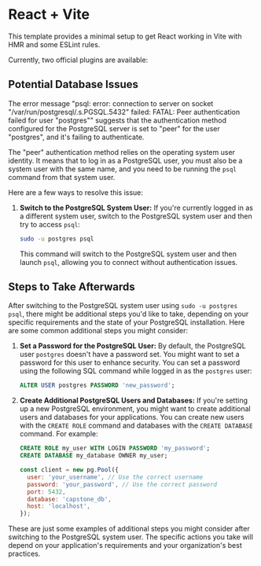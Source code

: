 # React + Vite

This template provides a minimal setup to get React working in Vite with HMR and some ESLint rules.

Currently, two official plugins are available:

## Potential Database Issues
The error message "psql: error: connection to server on socket "/var/run/postgresql/.s.PGSQL.5432" failed: FATAL: Peer authentication failed for user "postgres"" suggests that the authentication method configured for the PostgreSQL server is set to "peer" for the user "postgres", and it's failing to authenticate.

The "peer" authentication method relies on the operating system user identity. It means that to log in as a PostgreSQL user, you must also be a system user with the same name, and you need to be running the `psql` command from that system user.

Here are a few ways to resolve this issue:

1. **Switch to the PostgreSQL System User:**
   If you're currently logged in as a different system user, switch to the PostgreSQL system user and then try to access `psql`:
   ```bash
   sudo -u postgres psql
   ```
   This command will switch to the PostgreSQL system user and then launch `psql`, allowing you to connect without authentication issues.


## Steps to Take Afterwards
After switching to the PostgreSQL system user using `sudo -u postgres psql`, there might be additional steps you'd like to take, depending on your specific requirements and the state of your PostgreSQL installation. Here are some common additional steps you might consider:

1. **Set a Password for the PostgreSQL User:**
   By default, the PostgreSQL user `postgres` doesn't have a password set. You might want to set a password for this user to enhance security. You can set a password using the following SQL command while logged in as the `postgres` user:
   ```sql
   ALTER USER postgres PASSWORD 'new_password';
   ```

2. **Create Additional PostgreSQL Users and Databases:**
   If you're setting up a new PostgreSQL environment, you might want to create additional users and databases for your applications. You can create new users with the `CREATE ROLE` command and databases with the `CREATE DATABASE` command. For example:
   ```sql
   CREATE ROLE my_user WITH LOGIN PASSWORD 'my_password';
   CREATE DATABASE my_database OWNER my_user;
   ```
	```javascript
	const client = new pg.Pool({
	  user: 'your_username', // Use the correct username
	  password: 'your_password', // Use the correct password
	  port: 5432,
	  database: 'capstone_db',
	  host: 'localhost',
	});
	```

These are just some examples of additional steps you might consider after switching to the PostgreSQL system user. The specific actions you take will depend on your application's requirements and your organization's best practices.
